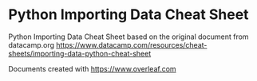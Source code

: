 # Python Importing Data Cheat Sheet
 Python Importing Data Cheat Sheet based on the original document from datacamp.org
 https://www.datacamp.com/resources/cheat-sheets/importing-data-python-cheat-sheet

Documents created with https://www.overleaf.com
